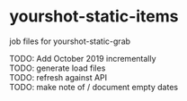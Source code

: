 # yourshot-static-items
job files for yourshot-static-grab

TODO: Add October 2019 incrementally  
TODO: generate load files  
TODO: refresh against API  
TODO: make note of / document empty dates  
